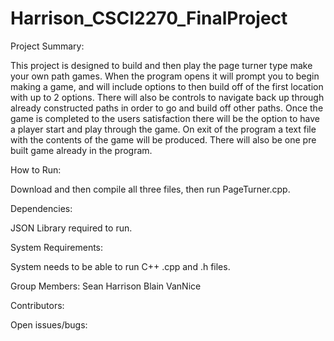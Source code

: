 # Harrison_CSCI2270_FinalProject
Project	Summary:

This project is designed to build and then play the page turner type make your own path games.  When the program opens it will prompt you to begin making a game, and will include options to then build off of the first location with up to 2 options.  There will also be controls to navigate back up through already constructed paths in order to go and build off other paths.  Once the game is completed to the users satisfaction there will be the option to have a player start and play through the game.  On exit of the program a text file with the contents of the game will be produced.  There will also be one pre built game already in the program.

How	to	Run:

Download and then compile all three files, then run PageTurner.cpp.

Dependencies:

JSON Library required to run.

System	Requirements:

System needs to be able to run C++ .cpp and .h files. 

Group	Members:
Sean Harrison
Blain VanNice

Contributors:

Open	issues/bugs:
